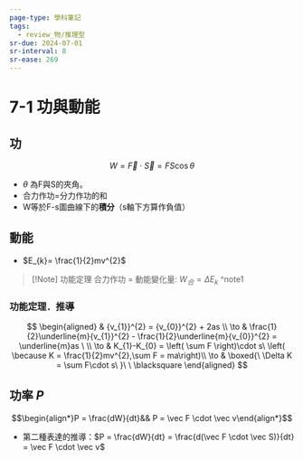 ```yaml
---
page-type: 學科筆記
tags:
  - review_物/推理型
sr-due: 2024-07-01
sr-interval: 8
sr-ease: 269
---
```


# 7-1 功與動能
## 功 
$$W = \vec F \cdot \vec S = FS\cos\theta$$
- $\theta$ 為F與S的夾角。
- 合力作功=分力作功的和
- W等於F-s圖曲線下的**積分**（s軸下方算作負值）

## 動能
- $E_{k}= \frac{1}{2}mv^{2}$

> [!Note] 功能定理
> 合力作功 = 動能變化量: $W_合 = \Delta E_k$
^note1
### 功能定理．推導
$$
\begin{aligned}
 & {v_{1}}^{2} = {v_{0}}^{2} + 2as \\
\to  & \frac{1}{2}\underline{m}{v_{1}}^{2} - \frac{1}{2}\underline{m}{v_{0}}^{2} = \underline{m}as \  \\
\to  & K_{1}-K_{0} = \left( \sum F \right)\cdot s\ \left( \because K = \frac{1}{2}mv^{2},\sum F = ma\right)\\
\to  & \boxed{\ \Delta K = \sum F\cdot s\ }\ \ \blacksquare
\end{aligned}
$$
## 功率 $P$ 
$$\begin{align*}P = \frac{dW}{dt}&& P = \vec F \cdot \vec v\end{align*}$$
- 第二種表達的推導：$P = \frac{dW}{dt} = \frac{d(\vec F \cdot \vec S)}{dt} = \vec F \cdot \vec v$
